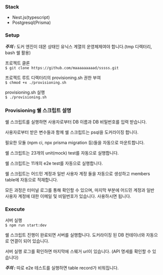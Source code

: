 ### Stack

-   Nest.js(typescript)
-   Postgresql(Prisma)

### Setup

**_주의 :_** 도커 엔진이 데몬 상태인 유닉스 계열의 운영체제여야 합니다.(tmp 디렉터리, bash 쉘 활용)

프로젝트 클론<br>
`$ git clone https://github.com/maaaaaaaaad/sssss.git`

프로젝트 루트 디렉터리의 provisioning.sh 권한 부여<br>
`$ chmod +x ./provisioning.sh`

provisioning.sh 실행<br>
`$ ./provisioning.sh`

### Provisioning 쉘 스크립트 설명

쉘 스크립트를 실행하면 사용자로부터 DB 이름과 DB 비밀번호를 입력 받습니다.

사용자로부터 받은 변수들과 함께 쉘 스크립트는 psql을 도커라이징 합니다.

필요한 모듈 (npm ci, npx prisma migration 등)들을 자동으로 마운트합니다.

쉘 스크립트는 23개의 unit(mock) test를 자동으로 실행합니다.

쉘 스크립트는 11개의 e2e test를 자동으로 실행합니다.

쉘 스크립트는 어드민 계정과 일반 사용자 계정 둘을 자동으로 생성하고 members table에 자동으로 적재합니다.

모든 과정은 터미널 로그를 통해 확인할 수 있으며, 마지막 부분에 어드민 계정과 일반 사용자 계정에 대한 이메일 및 비밀번호가 있습니다. 사용하시면 됩니다.

### Execute

서버 실행<br>
`$ npm run start:dev`

쉘 스크립트 진행이 완료되면 서버를 실행합니다. 도커라이징 된 DB 컨테이너와 자동으로 연결이 되어 있습니다.

서버 실행 로그를 확인하면 마지막에 스웨거 url이 있습니다. (API 명세를 확인할 수 있습니다)

**_주의 :_** 따로 e2e 테스트를 실행하면 table record가 비워집니다.

